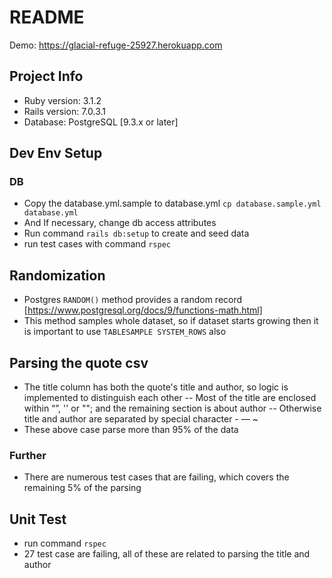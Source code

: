 # README

Demo: https://glacial-refuge-25927.herokuapp.com

## Project Info
* Ruby version: 3.1.2
* Rails version: 7.0.3.1
* Database: PostgreSQL [9.3.x or later]

## Dev Env Setup
### DB
- Copy the database.yml.sample to database.yml `cp database.sample.yml database.yml`
- And If necessary, change db access attributes
- Run command `rails db:setup` to create and seed data
- run test cases with command `rspec`

## Randomization
- Postgres `RANDOM()` method provides a random record [https://www.postgresql.org/docs/9/functions-math.html]
- This method samples whole dataset, so if dataset starts growing then it is important to use `TABLESAMPLE SYSTEM_ROWS` also

## Parsing the quote csv
- The title column has both the quote's title and author, so logic is implemented to distinguish each other
-- Most of the title are enclosed within “”, '' or ""; and the remaining section is about author
-- Otherwise title and author are separated by special character - — ~
- These above case parse more than 95% of the data
### Further
- There are numerous test cases that are failing, which covers the remaining 5% of the parsing

## Unit Test
- run command `rspec`
- 27 test case are failing, all of these are related to parsing the title and author
